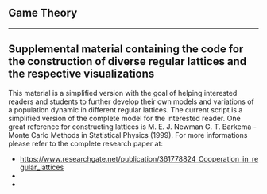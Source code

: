 ## Game Theory

----------
Supplemental material containing the code for the construction of diverse regular lattices and the respective visualizations
----------
This material is a simplified version with the goal of helping interested readers and students to further develop their own models and variations of a population dynamic in different regular lattices.
The current script is a simplified version of the complete model for the interested reader.
One great reference for constructing lattices is M. E. J. Newman G. T. Barkema - Monte Carlo Methods in Statistical Physics (1999).
For more informations please refer to the complete research paper at:

- https://www.researchgate.net/publication/361778824_Cooperation_in_regular_lattices
- 
- 

